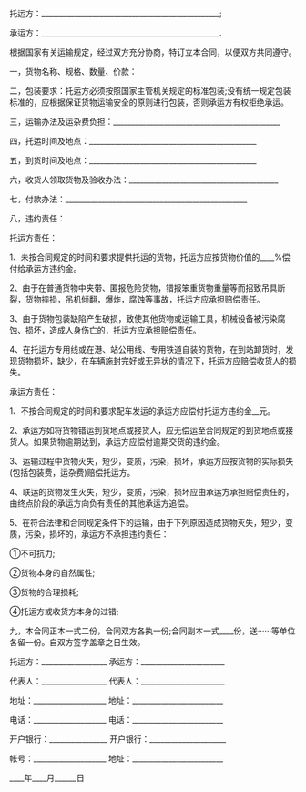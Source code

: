 
 


托运方：_________________________________________________;


承运方：_________________________________________________.


根据国家有关运输规定，经过双方充分协商，特订立本合同，以便双方共同遵守。


一，货物名称、规格、数量、价款：


二，包装要求：托运方必须按照国家主管机关规定的标准包装;没有统一规定包装标准的，应根据保证货物运输安全的原则进行包装，否则承运方有权拒绝承运。


三，运输办法及运杂费负担：______________________________________________


四，托运时间及地点：______________________________________________


五，到货时间及地点：______________________________________________


六，收货人领取货物及验收办法：_________________________________________


七，付款办法：__________________________________________________


八，违约责任：


托运方责任：


1、未按合同规定的时间和要求提供托运的货物，托运方应按货物价值的____%偿付给承运方违约金。


2、由于在普通货物中夹带、匿报危险货物，错报笨重货物重量等而招致吊具断裂，货物摔损，吊机倾翻，爆炸，腐蚀等事故，托运方应承担赔偿责任。


3、由于货物包装缺陷产生破损，致使其他货物或运输工具，机械设备被污染腐蚀、损坏，造成人身伤亡的，托运方应承担赔偿责任。


4、在托运方专用线或在港、站公用线、专用铁道自装的货物，在到站卸货时，发现货物损坏，缺少，在车辆施封完好或无异状的情况下，托运方应赔偿收货人的损失。


承运方责任：


1、不按合同规定的时间和要求配车发运的承运方应偿付托运方违约金__元。


2、承运方如将货物错运到货地点或接货人，应无偿运至合同规定的到货地点或接货人。如果货物逾期达到，承运方应偿付逾期交货的违约金。


3、运输过程中货物灭失，短少，变质，污染，损坏，承运方应按货物的实际损失(包括包装费，运杂费)赔偿托运方。


4、联运的货物发生灭失，短少，变质，污染，损坏应由承运方承担赔偿责任的，由终点阶段的承运方向负有责任的其他承运方追偿。


5、在符合法律和合同规定条件下的运输，由于下列原因造成货物灭失，短少，变质，污染，损坏的，承运方不承担违约责任：


①不可抗力;


②货物本身的自然属性;


③货物的合理损耗;


④托运方或收货方本身的过错;


九，本合同正本一式二份，合同双方各执一份;合同副本一式____份，送······等单位各留一份。自双方签字盖章之日生效。


托运方：__________________ 承运方：_______________________


代表人：__________________ 代表人：_______________________


地址：____________________ 地址：_________________________


电话：____________________ 电话：_________________________


开户银行：________________ 开户银行：_____________________


帐号：____________________ 地址：_________________________


____年____月______日
 


 

 
 
 
 
 
  


  
 

  


  


  
 
 
 
 

